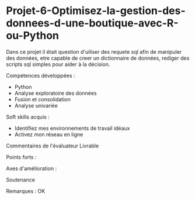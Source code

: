 # Projet-6-Optimisez-la-gestion-des-donnees-d-une-boutique-avec-R-ou-Python
Dans ce projet il était question d'uiliser des requete sql afin de manipuler des données, etre capable de creer un dictionnaire de données, rediger des scripts sql simples pour aider à la décision.

Compétences développées :

- Python
- Analyse exploratoire des données
- Fusion et consolidation
- Analyse univariée

Soft skills acquis :
- Identifiez mes environnements de travail idéaux
- Activez mon réseau en ligne

Commentaires de l'évaluateur
Livrable

Points forts :

Axes d'amélioration :

Soutenance

Remarques : OK
